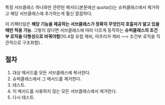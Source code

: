 특정 서브클래스 하나와만 관련된 메서드(본문에선 quota())는 슈퍼클래스에서 제거하고 해당 서브클래스에 추가하는게 훨신 깔끔하다.

이 리팩터링은 **해당 기능을 제공하는 서브클래스가 정확히 무엇인지 호출자가 알고 있을 때만 적용 가능**. 그렇지 않다면 서브클래스에 따라 다르게 동작하는 **슈퍼클래스의 조건부 로직을 다형성으로 바꿔야함**(10.4절 유럽 제비, 아프리카 제비 —> 조건부 로직을 직관적으로 구조화함) .

## 절차

1. 대상 메서드를 모든 서브클래스에 복사한다.
2. 슈퍼클래스에서 그 메서드를 제거한다.
3. 테스트.
4. 이 메서드를 사용하지 않는 모든 서브클래스에서 제거한다.
5. 다시 테스트.
